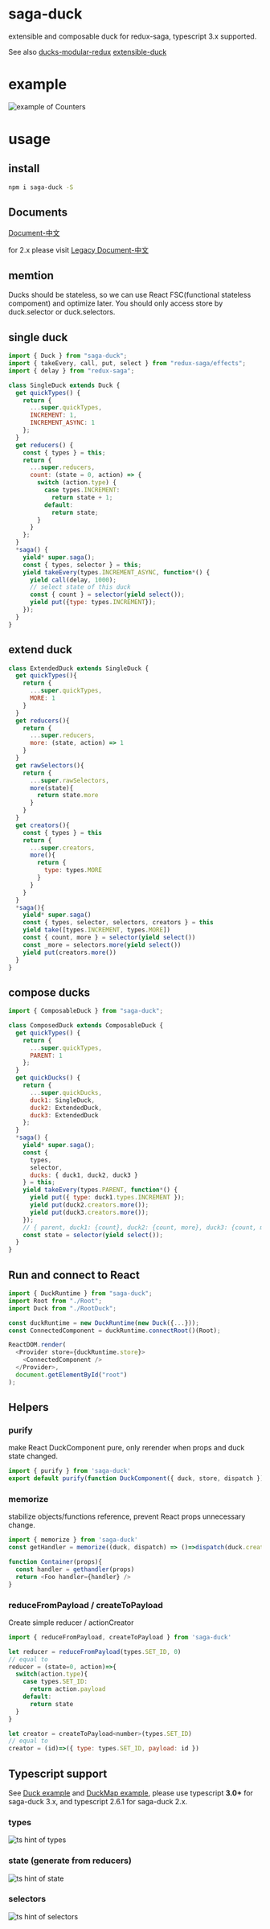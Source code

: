 # saga-duck
extensible and composable duck for redux-saga, typescript 3.x supported.

See also
[ducks-modular-redux](https://github.com/erikras/ducks-modular-redux)
[extensible-duck](https://github.com/investtools/extensible-duck)

# example
![example of Counters](examples/example.gif)

# usage
## install
```sh
npm i saga-duck -S
```

## Documents
[Document-中文](https://cyrilluce.gitbook.io/saga-duck/)

for 2.x please visit
[Legacy Document-中文](https://cyrilluce.gitbooks.io/saga-duck)


## memtion
Ducks should be stateless, so we can use React FSC(functional stateless compoment) and optimize later.
You should only access store by duck.selector or duck.selectors.

## single duck
```js
import { Duck } from "saga-duck";
import { takeEvery, call, put, select } from "redux-saga/effects";
import { delay } from "redux-saga";

class SingleDuck extends Duck {
  get quickTypes() {
    return {
      ...super.quickTypes,
      INCREMENT: 1,
      INCREMENT_ASYNC: 1
    };
  }
  get reducers() {
    const { types } = this;
    return {
      ...super.reducers,
      count: (state = 0, action) => {
        switch (action.type) {
          case types.INCREMENT:
            return state + 1;
          default:
            return state;
        }
      }
    };
  }
  *saga() {
    yield* super.saga();
    const { types, selector } = this;
    yield takeEvery(types.INCREMENT_ASYNC, function*() {
      yield call(delay, 1000);
      // select state of this duck
      const { count } = selector(yield select());
      yield put({type: types.INCREMENT});
    });
  }
}
```

## extend duck
```js
class ExtendedDuck extends SingleDuck {
  get quickTypes(){
    return {
      ...super.quickTypes,
      MORE: 1
    }
  }
  get reducers(){
    return {
      ...super.reducers,
      more: (state, action) => 1
    }
  }
  get rawSelectors(){
    return {
      ...super.rawSelectors,
      more(state){
        return state.more
      }
    }
  }
  get creators(){
    const { types } = this
    return {
      ...super.creators,
      more(){
        return {
          type: types.MORE
        }
      }
    }
  }
  *saga(){
    yield* super.saga()
    const { types, selector, selectors, creators } = this
    yield take([types.INCREMENT, types.MORE])
    const { count, more } = selector(yield select())
    const _more = selectors.more(yield select())
    yield put(creators.more())
  }
}
```

## compose ducks
```js
import { ComposableDuck } from "saga-duck";

class ComposedDuck extends ComposableDuck {
  get quickTypes() {
    return {
      ...super.quickTypes,
      PARENT: 1
    };
  }
  get quickDucks() {
    return {
      ...super.quickDucks,
      duck1: SingleDuck,
      duck2: ExtendedDuck,
      duck3: ExtendedDuck
    };
  }
  *saga() {
    yield* super.saga();
    const {
      types,
      selector,
      ducks: { duck1, duck2, duck3 }
    } = this;
    yield takeEvery(types.PARENT, function*() {
      yield put({ type: duck1.types.INCREMENT });
      yield put(duck2.creators.more());
      yield put(duck3.creators.more());
    });
    // { parent, duck1: {count}, duck2: {count, more}, duck3: {count, more} }
    const state = selector(yield select());
  }
}
```

## Run and connect to React
```js
import { DuckRuntime } from "saga-duck";
import Root from "./Root";
import Duck from "./RootDuck";

const duckRuntime = new DuckRuntime(new Duck({...}));
const ConnectedComponent = duckRuntime.connectRoot()(Root);

ReactDOM.render(
  <Provider store={duckRuntime.store}>
    <ConnectedComponent />
  </Provider>,
  document.getElementById("root")
);
```

## Helpers
### purify
make React DuckComponent pure, only rerender when props and duck state changed.
```javascript
import { purify } from 'saga-duck'
export default purify(function DuckComponent({ duck, store, dispatch }){ ... })
```

### memorize
stabilize objects/functions reference, prevent React props unnecessary change.
```javascript
import { memorize } from 'saga-duck'
const getHandler = memorize((duck, dispatch) => ()=>dispatch(duck.creators.bar()) )

function Container(props){
  const handler = gethandler(props)
  return <Foo handler={handler} />
}
```

### reduceFromPayload / createToPayload
Create simple reducer / actionCreator
```javascript
import { reduceFromPayload, createToPayload } from 'saga-duck'

let reducer = reduceFromPayload(types.SET_ID, 0)
// equal to 
reducer = (state=0, action)=>{
  switch(action.type){
    case types.SET_ID:
      return action.payload
    default:
      return state
  }
}

let creator = createToPayload<number>(types.SET_ID)
// equal to
creator = (id)=>({ type: types.SET_ID, payload: id })
```

## Typescript support
See [Duck example](./examples/src/CounterDuck.ts) and [DuckMap example](./examples/src/RootDuck.ts), please use typescript **3.0+** for saga-duck 3.x, and typescript 2.6.1 for saga-duck 2.x.
### types
![ts hint of types](examples/ts-types.png)

### state (generate from reducers)
![ts hint of state](examples/ts-state.png)

### selectors
![ts hint of selectors](examples/ts-selectors.png)